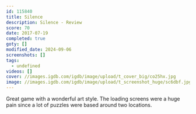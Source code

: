 ```yaml
---
id: 115840
title: Silence
description: Silence - Review
score: 70
date: 2017-07-19
completed: true
goty: []
modified_date: 2024-09-06
screenshots: []
tags:
  - undefined
videos: []
cover: //images.igdb.com/igdb/image/upload/t_cover_big/co25hx.jpg
image: //images.igdb.com/igdb/image/upload/t_screenshot_huge/sc6dbf.jpg
---
```

Great game with a wonderful art style. The loading screens were a huge pain since a lot of puzzles were based around two locations.